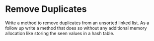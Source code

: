# Remove Duplicates

Write a method to remove duplicates from an unsorted linked list. As a follow up write a method that does so without any additional memory allocation like storing the seen values in a hash table.
